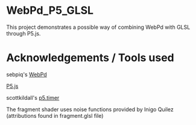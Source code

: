 # WebPd_P5_GLSL
This project demonstrates a possible way of combining WebPd with GLSL through P5.js.

# Acknowledgements / Tools used
sebpiq's [WebPd](https://github.com/sebpiq/WebPd) 

[P5.js](https://p5js.org/)

scottkildall's [p5.timer](https://github.com/scottkildall/p5.timer)

The fragment shader uses noise functions provided by Inigo Quilez (attributions found in fragment.glsl file)
